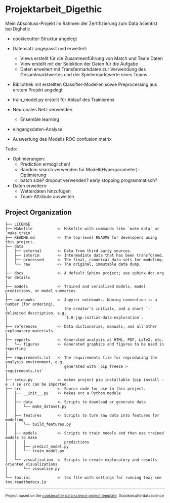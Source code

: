 Projektarbeit_Digethic
==============================

Mein Abschluss-Projekt im Rahmen der Zertifizierung zum Data Scientist bei Dighetic

- cookiecutter-Struktur angelegt
- Datensatz angepasst und erweitert:
    - Views erstellt für die Zusammenführung von Match und Team Daten
    - View erstellt mit der Selektion der Daten für die Aufgabe
    - Daten erweitert mit Transfermarkdaten zur Verwendung des Gesamtmarktwertes und der Spielermarktwerte eines Teams
- Bibliothek mit erstellten Classifier-Modellen sowie Preprocessing aus erstem Projekt angelegt
- train_model.py erstellt für Ablauf des Trainierens

- Neuronales Netz verwenden
    - Ensemble learning

- eingangsdaten-Analyse
- Auswertung des Modells ROC confusion matrix

Todo:
- Optimierungen:
    - Prediction ermöglichen!
    - Random search verwenden für Modell(Hyperparameter)-Optimierung
    - batch size? dropout verwenden? early stopping programmatisch?
- Daten erweitern:
    - Wetterdaten hinzufügen
    - Team-Attribute ausweiten

Project Organization
------------

    ├── LICENSE
    ├── Makefile           <- Makefile with commands like `make data` or `make train`
    ├── README.md          <- The top-level README for developers using this project.
    ├── data
    │   ├── external       <- Data from third party sources.
    │   ├── interim        <- Intermediate data that has been transformed.
    │   ├── processed      <- The final, canonical data sets for modeling.
    │   └── raw            <- The original, immutable data dump.
    │
    ├── docs               <- A default Sphinx project; see sphinx-doc.org for details
    │
    ├── models             <- Trained and serialized models, model predictions, or model summaries
    │
    ├── notebooks          <- Jupyter notebooks. Naming convention is a number (for ordering),
    │                         the creator's initials, and a short `-` delimited description, e.g.
    │                         `1.0-jqp-initial-data-exploration`.
    │
    ├── references         <- Data dictionaries, manuals, and all other explanatory materials.
    │
    ├── reports            <- Generated analysis as HTML, PDF, LaTeX, etc.
    │   └── figures        <- Generated graphics and figures to be used in reporting
    │
    ├── requirements.txt   <- The requirements file for reproducing the analysis environment, e.g.
    │                         generated with `pip freeze > requirements.txt`
    │
    ├── setup.py           <- makes project pip installable (pip install -e .) so src can be imported
    ├── src                <- Source code for use in this project.
    │   ├── __init__.py    <- Makes src a Python module
    │   │
    │   ├── data           <- Scripts to download or generate data
    │   │   └── make_dataset.py
    │   │
    │   ├── features       <- Scripts to turn raw data into features for modeling
    │   │   └── build_features.py
    │   │
    │   ├── models         <- Scripts to train models and then use trained models to make
    │   │   │                 predictions
    │   │   ├── predict_model.py
    │   │   └── train_model.py
    │   │
    │   └── visualization  <- Scripts to create exploratory and results oriented visualizations
    │       └── visualize.py
    │
    └── tox.ini            <- tox file with settings for running tox; see tox.readthedocs.io


--------

<p><small>Project based on the <a target="_blank" href="https://drivendata.github.io/cookiecutter-data-science/">cookiecutter data science project template</a>. #cookiecutterdatascience</small></p>
